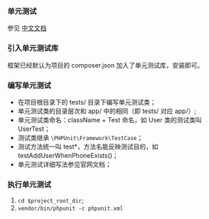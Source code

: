 ### 单元测试

参见 [中文文档](https://phpunit.readthedocs.io/zh_CN/latest/)

### 引入单元测试库

框架已经默认为项目的 composer.json 加入了单元测试库，安装即可。

### 编写单元测试

- 在项目根目录下的 tests/ 目录下编写单元测试类；
- 单元测试类的目录层次和 app/ 中的相同（即 tests/ 对应 app/）;
- 单元测试类命名：className + Test 命名，如 User 类的测试类叫 UserTest；
- 测试类继承 `\PHPUnit\Framework\TestCase`；
- 测试方法统一叫 test*，方法名能反映测试目的，如 testAddUserWhenPhoneExists()；
- 单元测试详细写法参见官网文档；

### 执行单元测试

1. `cd $project_root_dir`;
2. `vendor/bin/phpunit -c phpunit.xml`